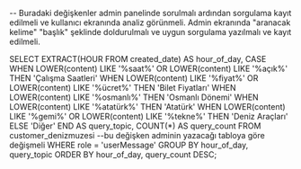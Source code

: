 -- Buradaki değişkenler admin panelinde sorulmalı ardından sorgulama kayıt edilmeli ve kullanıcı ekranında analiz görünmeli. Admin ekranında "aranacak kelime" "başlık" şeklinde doldurulmalı ve uygun sorgulama yazılmalı ve kayıt edilmeli.

SELECT 
    EXTRACT(HOUR FROM created_date) AS hour_of_day,
    CASE 
        WHEN LOWER(content) LIKE '%saat%' OR LOWER(content) LIKE '%açık%' THEN 'Çalışma Saatleri'
        WHEN LOWER(content) LIKE '%fiyat%' OR LOWER(content) LIKE '%ücret%' THEN 'Bilet Fiyatları'
        WHEN LOWER(content) LIKE '%osmanlı%' THEN 'Osmanlı Dönemi'
        WHEN LOWER(content) LIKE '%atatürk%' THEN 'Atatürk'
        WHEN LOWER(content) LIKE '%gemi%' OR LOWER(content) LIKE '%tekne%' THEN 'Deniz Araçları'
        ELSE 'Diğer'
    END AS query_topic,
    COUNT(*) AS query_count
FROM 
    customer_denizmuzesi --bu değişken adminin yazacağı tabloya göre değişmeli
WHERE 
    role = 'userMessage'
GROUP BY 
    hour_of_day, query_topic
ORDER BY 
    hour_of_day, query_count DESC;
